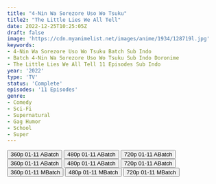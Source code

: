 ```yaml
---
title: "4-Nin Wa Sorezore Uso Wo Tsuku"
title2: "The Little Lies We All Tell"
date: 2022-12-25T10:25:05Z
draft: false
image: 'https://cdn.myanimelist.net/images/anime/1934/128719l.jpg'
keywords:
- 4-Nin Wa Sorezore Uso Wo Tsuku Batch Sub Indo
- Batch 4-Nin Wa Sorezore Uso Wo Tsuku Sub Indo Doronime
- The Little Lies We All Tell 11 Episodes Sub Indo
year: '2022'
type: 'TV'
status: 'Complete'
episodes: '11 Episodes'
genre:
- Comedy
- Sci-Fi
- Supernatural
- Gag Humor
- School
- Super
---
```


<div class="d-g gg-5 gtc-r ai-c">
<button onclick="window.open('?barcz=20221227_4ninSoreUso-360p-zip/4ninSoreUso_360p','_blank')">360p 01-11 ABatch</button>
<button onclick="window.open('?barcz=20221227_4ninSoreUso-360p-zip/4ninSoreUso_480p','_blank')">480p 01-11 ABatch</button>
<button onclick="window.open('?barcz=20221227_4ninSoreUso-360p-zip/4ninSoreUso_720p','_blank')">720p 01-11 ABatch</button>
<button onclick="window.open('?barc=vYzuaSNt0b_20221225/Batch/1-11/Kuramanime-4USO-1_11-Mp4360','_blank')">360p 01-11 ABatch</button>
<button onclick="window.open('?barc=vYzuaSNt0b_20221225/Batch/1-11/Kuramanime-4USO-1_11-Mp4720','_blank')">480p 01-11 ABatch</button>
<button onclick="window.open('?barc=vYzuaSNt0b_20221225/Batch/1-11/Kuramanime-4USO-1_11-Mp4480','_blank')">720p 01-11 ABatch</button>
<button onclick="window.open('?bmed=xqlw5dfqwqovy5v','_blank')">360p 01-11 MBatch</button>
<button onclick="window.open('?bmed=847nz23urjfi2zz','_blank')">480p 01-11 MBatch</button>
<button onclick="window.open('?bmed=12r0worbu11ed4u','_blank')">720p 01-11 MBatch</button>
</div>